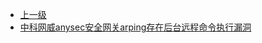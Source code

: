* [上一级](docs/wy876_poc/)
* [中科网威anysec安全网关arping存在后台远程命令执行漏洞](docs/wy876_poc/%E4%B8%AD%E7%A7%91%E7%BD%91%E5%A8%81%E7%A7%91%E6%8A%80/%E4%B8%AD%E7%A7%91%E7%BD%91%E5%A8%81anysec%E5%AE%89%E5%85%A8%E7%BD%91%E5%85%B3arping%E5%AD%98%E5%9C%A8%E5%90%8E%E5%8F%B0%E8%BF%9C%E7%A8%8B%E5%91%BD%E4%BB%A4%E6%89%A7%E8%A1%8C%E6%BC%8F%E6%B4%9E.md)
